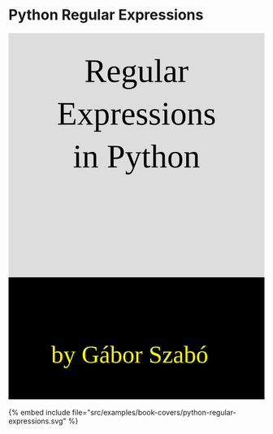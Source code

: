 # Python Regular Expressions

![Python Regular Expressions](../examples/book-covers/python-regular-expressions.svg)

{% embed include file="src/examples/book-covers/python-regular-expressions.svg" %}

